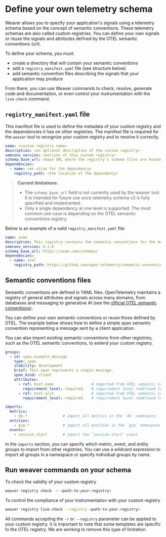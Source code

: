 # Define your own telemetry schema

Weaver allows you to specify your application's signals using a telemetry schema
based on the concept of semantic conventions. These telemetry schemas are also
called custom registries. You can define your own signals or reuse the signals
and attributes defined by the OTEL semantic conventions (url).

To define your schema, you must:

- create a directory that will contain your semantic conventions
- add a `registry_manifest.yaml` file (see structure below)
- add semantic convention files describing the signals that your application may
  produce

From there, you can use Weaver commands to check, resolve, generate code and
documentation, or even control your instrumentation with the `live-check`
command.

## `registry_manifest.yaml` file

This manifest file is used to define the metadata of your custom registry and
the dependencies it has on other registries. The manifest file is required for
the `weaver` tool to recognize your custom registry and to resolve it correctly.

```yaml
name: <custom registry name>
description: <an optional description of the custom registry>
semconv_version: <version of this custom registry>
schema_base_url: <base URL where the registry's schema files are hosted>
dependencies:
  - name: <an alias for the dependency>
    registry_path: <the location of the dependency>
```

> **Current limitations**:
> - The `schema_base_url` field is not currently used by the weaver tool. It is
    intended for future use once telemetry schema v2 is fully specified and
    implemented.
> - Only a single dependency at one level is supported. The most common use case
    is depending on the OTEL semantic conventions registry.

Below is an example of a valid `registry_manifest.yaml` file:

```yaml
name: acme
description: This registry contains the semantic conventions for the Acme vendor.
semconv_version: 0.1.0
schema_base_url: https://acme.com/schemas/
dependencies:
  - name: otel
    registry_path: https://github.com/open-telemetry/semantic-conventions/archive/refs/tags/v1.34.0.zip[model]
```

## Semantic conventions files

Semantic conventions are defined in YAML files. OpenTelemetry maintains a
registry of general attributes and signals across many domains, from databases
and messaging to generative AI (see
the [official OTEL semantic conventions](https://opentelemetry.io/docs/specs/semconv/)).

You can define your own semantic conventions or reuse those defined by OTEL. The
example below shows how to define a simple span semantic convention representing
a message sent by a client application.

You can also import existing semantic conventions from other registries, such as
the OTEL semantic conventions, to extend your custom registry.

```yaml
groups:
  - id: span.example_message
    type: span
    stability: development
    brief: This span represents a simple message.
    span_kind: client
    attributes:
      - ref: host.name                 # imported from OTEL semantic conventions
        requirement_level: required.   # requirement level redefined locally
      - ref: host.arch                 # imported from OTEL semantic conventions
        requirement_level: required.   # requirement level redefined locally

imports:
  metrics:
    - db.*                # import all metrics in the `db` namespace
  entities:
    - gcp.*               # import all entities in the `gcp` namespace
  events:
    - session.start       # import the `session.start` event
```

In the `imports` section, you can specify which metric, event, and entity groups
to import from other registries. You can use a wildcard expression to import all
groups in a namespace or specify individual groups by name.

## Run weaver commands on your schema

To check the validity of your custom registry

```bash
weaver registry check -r <path-to-your-registry>
```

To control the compliance of your instrumentation with your custom registry

```bash
weaver registry live-check --registry <path-to-your-registry>
```

All commands accepting the `-r` or `--registry` parameter can be applied to your
custom registry. It is important to note that some templates are specific to the
OTEL registry. We are working to remove this type of limitation.